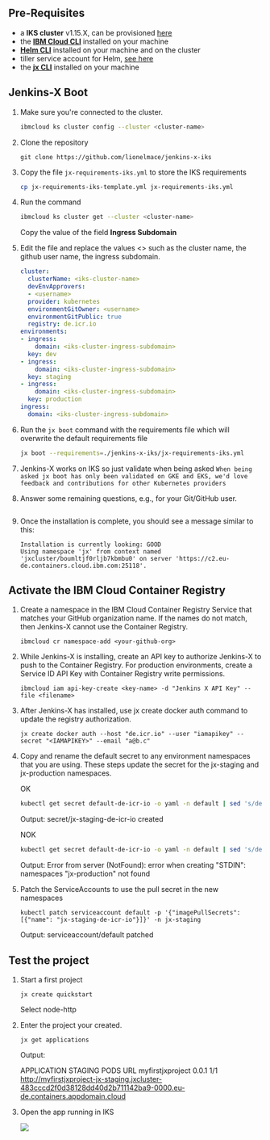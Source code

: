 
## Pre-Requisites

* a **IKS cluster** v1.15.X, can be provisioned [here](https://cloud.ibm.com/kubernetes/clusters)
* the **[IBM Cloud CLI](https://cloud.ibm.com/docs/cli/reference/ibmcloud/download_cli.html#install_use)** installed on your machine
* **[Helm CLI](https://github.com/helm/helm)** installed on your machine and on the cluster
* tiller service account for Helm, [see here](https://github.com/helm/helm/issues/5100)
* the **[jx CLI](https://jenkins-x.io/docs/getting-started/setup/install/)** installed on your machine

## Jenkins-X Boot

1. Make sure you're connected to the cluster.
    ```sh
    ibmcloud ks cluster config --cluster <cluster-name>
    ```

1. Clone the repository 
    ```
    git clone https://github.com/lionelmace/jenkins-x-iks
    ```

1. Copy the file `jx-requirements-iks.yml` to store the IKS requirements
    ```sh
    cp jx-requirements-iks-template.yml jx-requirements-iks.yml
    ```

1. Run the command 
    ```sh
    ibmcloud ks cluster get --cluster <cluster-name>
    ```
    Copy the value of the field **Ingress Subdomain**

1. Edit the file and replace the values <> such as the cluster name, the github user name, the ingress subdomain.

    ```yml
    cluster:
      clusterName: <iks-cluster-name>
      devEnvApprovers:
      - <username>
      provider: kubernetes
      environmentGitOwner: <username>
      environmentGitPublic: true
      registry: de.icr.io
    environments:
    - ingress:
        domain: <iks-cluster-ingress-subdomain>
      key: dev
    - ingress:
        domain: <iks-cluster-ingress-subdomain>
      key: staging
    - ingress:
        domain: <iks-cluster-ingress-subdomain>
      key: production
    ingress:
      domain: <iks-cluster-ingress-subdomain>
    ```

1. Run the `jx boot` command with the requirements file which will overwrite the default requirements file
    ```sh
    jx boot --requirements=./jenkins-x-iks/jx-requirements-iks.yml
    ```

1. Jenkins-X works on IKS so just validate when being asked 
    ```When being asked jx boot has only been validated on GKE and EKS, we'd love feedback and contributions for other Kubernetes providers```

1. Answer some remaining questions, e.g., for your Git/GitHub user.
    ```

1. Once the installation is complete, you should see a message similar to this:

    ```
    Installation is currently looking: GOOD
    Using namespace 'jx' from context named 'jxcluster/boumltjf0rljb7kbmbu0' on server 'https://c2.eu-de.containers.cloud.ibm.com:25118'.
    ```

## Activate the IBM Cloud Container Registry

1. Create a namespace in the IBM Cloud Container Registry Service that matches your GitHub organization name. If the names do not match, then Jenkins-X cannot use the Container Registry.
    
    ```
    ibmcloud cr namespace-add <your-github-org>
    ```

1. While Jenkins-X is installing, create an API key to authorize Jenkins-X to push to the Container Registry. For production environments, create a Service ID API Key with Container Registry write permissions.

    ```
    ibmcloud iam api-key-create <key-name> -d "Jenkins X API Key" --file <filename>
    ```

1. After Jenkins-X has installed, use jx create docker auth command to update the registry authorization.

    ```
    jx create docker auth --host "de.icr.io" --user "iamapikey" --secret "<IAMAPIKEY>" --email "a@b.c"
    ```

1. Copy and rename the default secret to any environment namespaces that you are using. These steps update the secret for the jx-staging and jx-production namespaces.

    OK
    ```sh
    kubectl get secret default-de-icr-io -o yaml -n default | sed 's/default/jx-staging/g' | kubectl -n jx-staging create -f -
    ```
    Output:
    secret/jx-staging-de-icr-io created

    NOK
    ```sh
    kubectl get secret default-de-icr-io -o yaml -n default | sed 's/default/jx-production/g' | kubectl -n jx-production create -f -
    ```
    Output:
    Error from server (NotFound): error when creating "STDIN": namespaces "jx-production" not found

1. Patch the ServiceAccounts to use the pull secret in the new namespaces

    ```
    kubectl patch serviceaccount default -p '{"imagePullSecrets": [{"name": "jx-staging-de-icr-io"}]}' -n jx-staging
    ```
    Output:
    serviceaccount/default patched

## Test the project

1. Start a first project
    ```
    jx create quickstart
    ```
    Select node-http

1. Enter the project your created.
    ```
    jx get applications
    ```
    Output:

    APPLICATION      STAGING PODS URL
    myfirstjxproject 0.0.1   1/1  http://myfirstjxproject-jx-staging.jxcluster-483cccd2f0d38128dd40d2b711142ba9-0000.eu-de.containers.appdomain.cloud

1. Open the app running in IKS 

    ![](./images/jx-iks-app.png)
